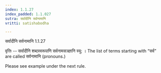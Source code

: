 ```yaml
---
index: 1.1.27
index_padded: 1.1.027
sutra: सर्वादीनि सर्वनामानि
vritti: satishabodha

---
```

 सर्वादीनि सर्वनामानि 1.1.27 


वृत्तिः -- सर्वादीनि शब्दस्वरूपाणि सर्वनामसञ्ज्ञानि स्यु: । The list of terms starting with “सर्व” are called सर्वनामानि (pronouns.) 


Please see example under the next rule. 